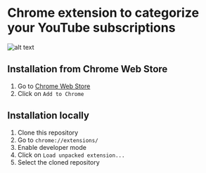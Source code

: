 # Chrome extension to categorize your YouTube subscriptions

![alt text](https://lh3.googleusercontent.com/tdSkrbuNq3lpiTYi1yGspmDBeGvjKd6DaqHBAsn24yu4HeUJrmKFQmp2QtfWi51QdM1YHk6_Jru7xzqUSOGHuaRTlpA=s1280-w1280-h800)

## Installation from Chrome Web Store

1. Go to [Chrome Web Store](https://chromewebstore.google.com/detail/youtube-categories/foifdpnfkmpcknplaldpfhifhhkleoka)
2. Click on `Add to Chrome`

## Installation locally

1. Clone this repository
2. Go to `chrome://extensions/`
3. Enable developer mode
4. Click on `Load unpacked extension...`
5. Select the cloned repository
